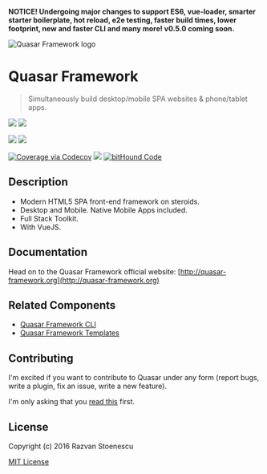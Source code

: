 **NOTICE! Undergoing major changes to support ES6, vue-loader, smarter starter boilerplate, hot reload, e2e testing, faster build times, lower footprint, new and faster CLI and many more! v0.5.0 coming soon.**

![Quasar Framework logo](http://quasar-framework.org/images/quasar-logo.png)

# Quasar Framework
> Simultaneously build desktop/mobile SPA websites & phone/tablet apps.

<a href="https://badge.fury.io/js/quasar-framework"><img src="https://badge.fury.io/js/quasar-framework.svg"></a>
<a href="https://circleci.com/gh/rstoenescu/quasar-framework/tree/master"><img src="https://circleci.com/gh/rstoenescu/quasar-framework/tree/master.svg?style=shield"></a>

<a href="https://david-dm.org/rstoenescu/quasar-framework" title="Dependency status"><img src="https://david-dm.org/rstoenescu/quasar-framework.svg"/></a>
<a href="https://david-dm.org/rstoenescu/quasar-framework#info=devDependencies" title="devDependency status"><img src="https://david-dm.org/rstoenescu/quasar-framework/dev-status.svg"/></a>

<a href="https://codecov.io/github/rstoenescu/quasar-framework"><img src="http://codecov.io/github/rstoenescu/quasar-framework/coverage.svg" alt="Coverage via Codecov"></a>
<a href="https://codeclimate.com/github/rstoenescu/quasar-framework"><img src="https://codeclimate.com/github/rstoenescu/quasar-framework/badges/gpa.svg" /></a>
<a href="https://www.bithound.io/github/rstoenescu/quasar-framework"><img src="https://www.bithound.io/github/rstoenescu/quasar-framework/badges/code.svg" alt="bitHound Code"></a>

## Description

* Modern HTML5 SPA front-end framework on steroids.
* Desktop and Mobile. Native Mobile Apps included.
* Full Stack Toolkit.
* With VueJS.

## Documentation

Head on to the Quasar Framework official website: [http://quasar-framework.org](http://quasar-framework.org)

## Related Components

* [Quasar Framework CLI](https://github.com/rstoenescu/quasar-cli)
* [Quasar Framework Templates](https://github.com/rstoenescu/quasar-templates)

## Contributing

I'm excited if you want to contribute to Quasar under any form (report bugs, write a plugin, fix an issue, write a new feature).

I'm only asking that you [read this](http://quasar-framework.org/guide/contributing-to-quasar.html) first.

## License

Copyright (c) 2016 Razvan Stoenescu

[MIT License](http://en.wikipedia.org/wiki/MIT_License)
